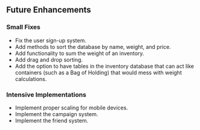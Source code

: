 ## Future Enhancements ##

### Small Fixes ###
- Fix the user sign-up system.
- Add methods to sort the database by name, weight, and price.
- Add functionality to sum the weight of an inventory.
- Add drag and drop sorting.
- Add the option to have tables in the inventory database that can act like containers (such as a Bag of Holding) that would mess with weight calculations.

### Intensive Implementations ###
- Implement proper scaling for mobile devices.
- Implement the campaign system.
- Implement the friend system.
